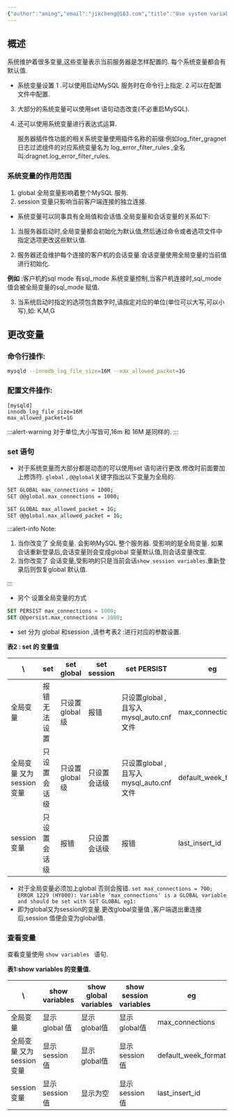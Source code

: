 ```yaml
---
{"author":"aming","email":"jikcheng@163.com","title":"Use system variables","creation_date":"2022-06-27 15:57","Last modified date":"2022-11-27 21:26","tags":"Use system variables","File Folder with relative path":"database/MySQL/Doc/MySQL administration","remark":null,"other":null,"dg-publish":true,"permalink":"/database/my-sql/doc/my-sql-administration/use-system-variables/","dgPassFrontmatter":true}
---
```






## 概述
系统维护着很多变量,这些变量表示当前服务器是怎样配置的.
每个系统变量都会有默认值.
 - 系统变量设置
 1 .可以使用启动MySQL 服务时在命令行上指定.
 2.可以在配置文件中配置.
 3. 大部分的系统变量可以使用set 语句动态改变(不必重启MySQL).
 4. 还可以使用系统变量进行表达式运算.

    服务器插件性功能的相关系统变量使用插件名称的前缀:例如log_fiter_gragnet 日志过滤组件的对应系统变量名为 log_error_filter_rules ,全名叫:dragnet.log_error_filter_rules.

### 系统变量的作用范围

1. global 全局变量影响着整个MySQL 服务.
2. session 变量只影响当前客户端连接的独立连接.

-  系统变量可以同事具有全局值和会话值.全局变量和会话变量的关系如下:

1. 当服务器启动时,全局变量都会初始化为默认值,然后通过命令或者选项文件中指定选项更改这些默认值.

2. 服务器还会维护每个连接的客户机的会话变量.会话变量使用全局变量的当前值进行初始化.

**例如**
:客户机的sql mode 有sql_mode  系统变量控制,当客户机连接时,sql_mode 值会被全局变量的sql_mode 赋值.


3. 当系统启动时指定的选项包含数字时,请指定对应的单位(单位可以大写,可以小写),如: K,M,G 

##  更改变量

### 命令行操作:
```bash
mysqld --innodb_log_file_size=16M --max_allowed_packet=1G
```
### 配置文件操作:
```
[mysqld]
innodb_log_file_size=16M
max_allowed_packet=1G
```
:::alert-warning
对于单位,大小写皆可,16m 和 16M 是同样的.
:::
### set 语句

- 对于系统变量而大部分都是动态的可以使用set 语句进行更改.修改时前面要加上修饰符.
 `global` , `@@global`关键字指出以下变量为全局的.

```bash
SET GLOBAL max_connections = 1000;
SET @@global.max_connections = 1000;
```
```bash
SET GLOBAL max_allowed_packet = 1G;
SET @@global.max_allowed_packet = 1G;
```
:::alert-info
Note:
1. 当你改变了 全局变量. 会影响MySQL 整个服务器. 受影响的是全局变量.
 如果会话重新登录后,会话变量则会变成global 变量默认值,则会话变量改变.
2. 当你改变了 会话变量,受影响的只是当前会话`show session variables`.重新登录后则恢复global 默认值.

:::

- 另个 设置全局变量的方式

```sql
SET PERSIST max_connections = 1000;
SET @@persist.max_connections = 1000;
```
- set  分为 global 和session ,请参考表2 :进行对应的参数设置.

**表2 : set  的 变量值**

|            \\             |     set     |  set global   | set session |           set        PERSIST           |         eg          |
| ------------------------- | ----------- | ------------- | ----------- | -------------------------------------- | ------------------- |
| 全局变量                  | 报错无法设置 | 只设置global级 | 报错        | 只设置global ,且写入mysql_auto.cnf 文件 | max_connections     |
| 全局变量 又为 session 变量 | 只设置会话级 | 只设置global级 | 只设置会话级 | 只设置global ,且写入mysql_auto.cnf 文件 | default_week_format |
| session 变量              | 只设置会话级 | 报错           | 只设置会话级 | 报错                                   | last_insert_id      |

- 对于全局变量必须加上global 否则会报错.
`
set max_connections = 700;
ERROR 1229 (HY000): Variable 'max_connections' is a GLOBAL variable and should be set with SET GLOBAL
eg1:
`
-  即为global又为session的变量.更改global变量值 ,客户端退出重连接后,session 值便会变为global值.

### 查看变量

查看变量使用 `show variables ` 语句.

**表1:show variables 的变量值.**

|            \\            | show variables | show  global variables | show session variables |         eg          |
| ------------------------ | -------------- | ---------------------- | ---------------------- | ------------------- |
| 全局变量                 | 显示global 值   | 显示global值            | 显示global值            | max_connections     |
| 全局变量 又为 session变量 | 显示session值   | 显示global值            | 显示session值           | default_week_format |
| session 变量             | 显示session值   | 显示为空                | 显示session 值          | last_insert_id      |
